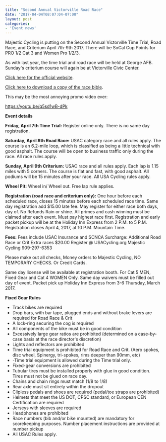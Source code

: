 ```yaml
---
title: "Second Annual Victorville Road Race"
date: "2017-04-04T08:07:04-07:00"
layout: post
categories:
- 'Event news'
---
```


Majestic Cycling is putting on the Second Annual Victorville Time Trial, Road Race, and Criterium April 7th-9th 2017. There will be SoCal Cup Points for PRO 1/2 Cat 3 and Women Pro 1/2/3.

As with last year, the time trial and road race will be held at George AFB. Sunday's criterium course will again be at Victorville Civic Center.

[Click here for the official website](https://majesticcycling.com/victorville-road-race-and-crit/).

[Click here to download a copy of the race bible](https://nebula.wsimg.com/47c65c68bdd440063417d798c1c79e49?AccessKeyId=BE1C0E0C7FC560B5D77F&disposition=0&alloworigin=1).

This may be the most annoying promo video ever:

https://youtu.be/q5sd1wB-dPk

**Event details**

**Friday, April 7th Time Trial:** Register online only. There is no same day registration.

**Saturday, April 8th Road Race:** USAC category race and all rules apply. The course is an 6.2-mile loop, which is classified as being a little technical with good asphalt. The course will be open to business traffic only during the race. All race rules apply.

**Sunday, April 9th Criterium:** USAC race and all rules apply. Each lap is 1.15 miles with 5 corners. The course is flat and fast, with good asphalt. All podiums will be 15 minutes after your race. All USA Cycling rules apply.

**Wheel Pit:** Wheel in/ Wheel out. Free lap rule applies.

**Registration (road race and criterium only):** One hour before each scheduled race, closes 15 minutes before each scheduled race time. Same day registration add $15.00 late fee. May register for either race both days, day of. No Refunds Rain or shine. All primes and cash winning must be claimed after each event. Must pay highest race first. Registration and early packet pickup will be at the Holiday Inn Express from 2 P.M. to 5 P.M. Registration closes April 4, 2017, at 10 P.M. Mountain Time.

**Fees:** Fees include USAC Insurance and SCNCA Surcharge: Additional Road Race or Crit Extra races $20.00 Register @ USACycling.org Majestic Cycling 909-297-6353

Please make out all checks, Money orders to Majestic Cycling, NO TEMPORARY CHECKS. Or Credit Cards.

Same day license will be available at registration booth. For Cat 5 MEN, Fixed Gear and Cat 4 WOMEN Only. Same day waivers must be filled out day of event. Packet pick up Holiday Inn Express from 3-6 Thursday, March 2017.

**Fixed Gear Rules**

- Track bikes are required
- Drop bars, with bar tape, plugged ends and without brake levers are required for Road Race &amp; Crit
- A lock-ring securing the cog is required
- All components of the bike must be in good condition
- Excessively large gear ratios are prohibited (determined on a case-by-case basis at the race director's discretion)
- Lights and reflectors are prohibited
- Time trial equipment is prohibited for Road Race and Crit. (Aero spokes, disc wheel, Spinergy, tri-spokes, rims deeper than 90mm, etc)
- -Time trial equipment is allowed during the Time trial only.
- Fixed-gear conversions are prohibited
- Tubular tires must be installed properly with glue in good condition. Tires must not be glued on race day.
- Chains and chain rings must match (1/8 to 1/8)
- Rear axle must sit entirely within the dropout
- Clipless pedals and shoes are required (pedal/toe straps are prohibited)
- Helmets that meet the US DOT, CPSC standard, or European CEN Certification are required
- Jerseys with sleeves are required
- Headphones are prohibited
- Race numbers (bib and/or bike mounted) are mandatory for scorekeeping purposes. Number placement instructions are provided at number pickup
- All USAC Rules apply.